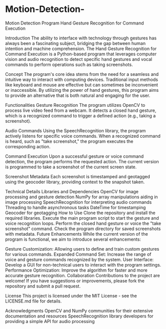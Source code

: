 # Motion-Detection-
Motion Detection Program 
Hand Gesture Recognition for Command Execution



Introduction
The ability to interface with technology through gestures has always been a fascinating subject, bridging the gap between human intention and machine comprehension. The Hand Gesture Recognition for Command Execution is a Python-based program that leverages computer vision and audio recognition to detect specific hand gestures and vocal commands to perform operations such as taking screenshots.

Concept
The program's core idea stems from the need for a seamless and intuitive way to interact with computing devices. Traditional input methods like keyboard and mouse are effective but can sometimes be inconvenient or inaccessible. By utilizing the power of hand gestures, this program aims to provide an alternative that is both natural and engaging for the user.

Functionalities
Gesture Recognition
The program utilizes OpenCV to process live video feed from a webcam. It detects a closed hand gesture, which is a recognized command to trigger a defined action (e.g., taking a screenshot).

Audio Commands
Using the SpeechRecognition library, the program actively listens for specific voice commands. When a recognized command is heard, such as "take screenshot," the program executes the corresponding action.

Command Execution
Upon a successful gesture or voice command detection, the program performs the requested action. The current version is programmed to take a screenshot of the current screen state.

Screenshot Metadata
Each screenshot is timestamped and geotagged using the geocoder library, providing context to the snapshot taken.

Technical Details
Libraries and Dependencies
OpenCV for image processing and gesture detection
NumPy for array manipulations aiding in image processing
SpeechRecognition for interpreting audio commands
Threading to handle asynchronous tasks
DateTime for timestamping
Geocoder for geotagging
How to Use
Clone the repository and install the required libraries.
Execute the main program script to start the gesture and voice recognition loops.
Perform the closed hand gesture or voice the "take screenshot" command.
Check the program directory for saved screenshots with metadata.
Future Enhancements
While the current version of the program is functional, we aim to introduce several enhancements:

Gesture Customization: Allowing users to define and train custom gestures for various commands.
Expanded Command Set: Increase the range of voice and gesture commands recognized by the system.
User Interface: Develop a GUI for non-technical users to interact with the program settings.
Performance Optimization: Improve the algorithm for faster and more accurate gesture recognition.
Collaboration
Contributions to the project are welcome! If you have suggestions or improvements, please fork the repository and submit a pull request.

License
This project is licensed under the MIT License - see the LICENSE.md file for details.

Acknowledgments
OpenCV and NumPy communities for their extensive documentation and resources
SpeechRecognition library developers for providing a simple API for audio processing
